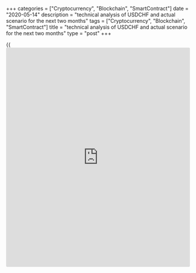 +++
categories = ["Cryptocurrency", "Blockchain", "SmartContract"]
date = "2020-05-14"
description = "technical analysis of USDCHF and actual scenario for the next two months"
tags = ["Cryptocurrency", "Blockchain", "SmartContract"]
title = "technical analysis of USDCHF and actual scenario for the next two months"
type = "post"
+++

{{<iframe id="large-banner" src="https://www.bounty.group/#slide=1.0" width="100%" height="600" scrolling="no" style="border: 0px solid rgb(216, 221, 230); border-radius: 3px;">}}

May 14, 2020

May 14, 2020

USDCHF. Fundamental and technical analysis. Medium-term forecastMikhail
Hypov

##  **USDCHF: fundamental analysis, coronavirus impact on economy,
channel and trend analysis, frontal volume analysis.**

Today we are analysing the [USDCHF][1] pair. There’s always much
information on the US dollar, but the Swiss franc isn’t given much
“coverage” for some reasons. I’m often asked which a better investment
is: dollars or euro, but the Swiss franc is rarely considered as an
investment currency.

 **Fundamental analysis**

Many advanced households use CHF (from Latin, “Confoederatio Helvetica
Franc”) as a base currency for saving money and avoiding risks.   Demand
for the Swiss franc grew so much that the Swiss National Bank introduced
a zero rate in August 2011 to prevent the franc from getting too
expensive. In December 2014, the rate becomes negative 0.25%. Next
month, the SNB drops it to negative 0.75% and the rate becomes the
lowest official rate in the world. Not a single time has this value
changed since then. There’s another important [historical](https://www.fintechee.com/services/historical-data-for-forex/) fact to
mention: from 2011 to 2015 the franc was pegged to the euro with the
upper limit set at 1.20 ЕUR/CHF.

![LiteForex: Fundamental / technical analysis of USDCHF and actual
scenario for the next two months][2]

During that period the euro faced 2 big falls against the USD. They are
marked with red arrows in the chart above. To keep the EUR/CHF rate in a
fixed range, the Swiss bank had to sell huge amounts of the national
currency, up to 1 billion francs a day.  Finally, the SNB introduced the
record low rate of -0.75 and abandoned strict [regulation](https://www.playgroundfx.com/blog/forex-broker-regulation/) of the national
currency.

![LiteForex: Fundamental / technical analysis of USDCHF and actual
scenario for the next two months][3]

That decision resulted in a sharp fall of the euro against the Swiss
franc. The franc consolidated 20% in January alone. That event would be
called “currency shock” later. Because the franc got more expensive,
exports were affected. Machine-building, electrotechnical,
metallurgical, textile and tourist sectors faced staff reduction.
Swiss enterprises became less efficient and domestic production costs
grew as compared to the closest European competitors.

The rise in the franc’s cost made it even more attractive for [investor](https://www.fintechee.com/tutorial-for-forex-trading/investor-mode/)s
as a safe haven currency. So, the demand grew even bigger. On the other
hand, the negative rate made credits more accessible to businesses,
which smoothed the currency shock for the economy. Also, accessible
credits stimulated CHF investments outside the country. Every second
franc is earned abroad.

Let’s analyse the current situation now.

Impact of COVID-19 on Swiss economy

![LiteForex: Fundamental / technical analysis of USDCHF and actual
scenario for the next two months][4]

As we can see in the chart above, the number of new coronavirus cases is
decreasing and the total number of cases is at around 1,000 people. In
the first place, Switzerland has been combatting coronavirus through a
2-month quarantine period, which cost the country’s economy 100 billion
CHF approximately.  The peculiarity of the Swiss situation is that the
global economic crisis raised the demand for CHF as a safe haven
currency worldwide. As a result, the SNB had to implement [daily](https://www.fintecher.org/2020/03/03/forex-trading-daily-strategy/) currency
interventions for holding a rate growth back in lieu of helping the
economy through direct investments.

The economy of Switzerland is export-oriented and 50% of production goes
abroad.  So, the main current economic threat is consolidation of CHF.

![LiteForex: Fundamental / technical analysis of USDCHF and actual
scenario for the next two months][5]

On 11 May, quarantine measures were softened. Borders to all
neighbouring countries except Italy reopened. Businesses, public
transport, cafés, restaurants and entertainments started working again.
But the consequences of quarantine and global crisis continue affecting
the economy. As of 12th May, State Secretariat for Economic Affairs
received 189,000 requests from companies to reduce the working hours for
1,931,000 people with a proportional cut in wages. It’s a big number of
people for Switzerland: 21.6% of the whole population including retired
people and minors. The number of the unemployed grew from 2.6% to 3.2%.
These are leading indicators which will affect the economic welfare of
Switzerland in the nearest future for certain.

Economists estimate that an economic slowdown will be 6-7% this year if
the rate is maintained at the current level. Obviously, the primordial
task of the SNB is to not allow the franc to consolidate against other
currencies. To perform the task, the bank has big reserves of 800
billion CHF.

###  **Technical analysis**

![LiteForex: Fundamental / technical analysis of USDCHF and actual
scenario for the next two months][6]

From 2000 and up to March 2014, [USDCHF][1] was in a sideways bearish
channel. It means the franc grew more expensive against the US dollar
(see the chart above). The steps taken by the Swiss bank allowed
breaking that trend and switching to a global sideways trend.

![LiteForex: Fundamental / technical analysis of USDCHF and actual
scenario for the next two months][7]

After the currency shock, the pair has been trading in a narrow range
since 2015 (weekly chart above). The frontal volume indicator shows that
the franc is actively trading at around 0.99 CHF for 1 USD. The [lower
limit][1] is at 0.91.

I can say for sure that the rate will continue moving within that range.

###  **Actual scenario**

![LiteForex: Fundamental / technical analysis of USDCHF and actual
scenario for the next two months][8]

We see in the [daily](https://www.fintecher.org/2020/03/03/forex-trading-daily-strategy/) chart above that a local bearish trend formed in the
range of [0.91 - 1][1]. The pair is consolidating within this range.
Most likely, there will be a downward exit from the triangle, based on
the macroeconomic peculiarities of Switzerland and the USA. Opening
short positions from the current levels is quite a secure decision
because there are big accumulated volumes near the [USDCHF][1] parity.
Profits can be fixed with every reason outside the parity zone. Targets
are quite clear too: the lower limit of the channel at [0.91 - 0.92][1].
Most likely, the SNB won’t allow the franc to consolidate below this
limit. So, we can fix profits when the rate has approached this limit,
and play against the Swiss national currency. There may be a false
upward exit from the triangle too. But according to technical analysis,
bulls won’t move further running into the upper limit of the trading
channel  at 0.98 and bearish volumes at [0.99][1]. So if such a surprise
occurs, there will be a good opportunity for averaging into the
position.

That's all for now. Subscribe and keep in touch!

 _I’d like to remind you that all materials are provided for educational
purposes only. They aren’t financial advice and don’t guarantee any
profits. All trading decisions you make are your responsibility only._

* * *

Take care of yourself and your money!

Yours,

Michael @Hypov

* * *

P.S. Did you like my article? Share it in social networks: it will be
the best “thank you" :)

Ask me questions and comment below. I’ll be glad to answer your
questions and give necessary explanations.

 **Useful links:**

  * I recommend trying to trade with a reliable broker [here][9]. The system allows you to trade by yourself or copy successful traders from all across the globe.
  * Use my promo-code BLOG for getting deposit bonus 50% on LiteForex platform. Just enter this code in the appropriate field while [depositing][10] your trading account.
  * Telegram channel with high-quality analytics, Forex reviews, training articles, and other useful things for traders <t.me/liteforex>

## Price chart of USDCHF in real time mode

![USDCHF. Fundamental and technical analysis. Medium-term forecast][11]

The content of this article reflects the author’s opinion and does not
necessarily reflect the official position of LiteForex. The material
published on this page is provided for informational purposes only and
should not be considered as the provision of investment advice for the
purposes of Directive 2004/39/EC.

Rate this article:

{{value}}

( {{count}} {{title}} )

   1. my.liteforex.com/trading/chart?symbol=USDCHF
   2. cdn.liteforex.com/cache/uploads/blog_post/cryptocyrrency/hyipov/2020.05.14/USDCHF_hypov_1.jpg?w=30&s=61e030a636a40ff0df694df1d93fbb3f
   3. cdn.liteforex.com/cache/uploads/blog_post/cryptocyrrency/hyipov/2020.05.14/USDCHF_hypov_2.jpg?w=30&s=efe322f1d3883b6891e02eb5230acc51
   4. cdn.liteforex.com/cache/uploads/blog_post/cryptocyrrency/hyipov/2020.05.14/USDCHF_hypov_3.jpg?w=30&s=effda3cd67f9dfa9ab3c28a3538ba22f
   5. cdn.liteforex.com/cache/uploads/blog_post/cryptocyrrency/hyipov/2020.05.14/USDCHF_hypov_4.jpg?w=30&s=a7b26517525407a37b870927ce99c846
   6. cdn.liteforex.com/cache/uploads/blog_post/cryptocyrrency/hyipov/2020.05.14/USDCHF_hypov_5.jpg?w=30&s=05e7a30402ae856cddde504b681a2466
   7. cdn.liteforex.com/cache/uploads/blog_post/cryptocyrrency/hyipov/2020.05.14/USDCHF_hypov_6.jpg?w=30&s=df6f2d6d1464f4af5601cbc1a2d9af91
   8. cdn.liteforex.com/cache/uploads/blog_post/cryptocyrrency/hyipov/2020.05.14/USDCHF_hypov_7.jpg?w=30&s=38e2ca46e6ab1208bbc830dc22962621
   9. my.liteforex.com/?category=analysts-opinions&slug=usdchf-fundamental-and-technical-analysis-medium-term-forecast&openPopup=%2Fregistration%2Fpopup&utm_source=blog&utm_medium=article&utm_campaign=bonus
   10. my.liteforex.com/deposit/?category=analysts-opinions&slug=usdchf-fundamental-and-technical-analysis-medium-term-forecast&promo_code=BLOG&utm_source=blog&utm_medium=article&utm_campaign=bonus
   11. cdn.liteforex.com/cache/uploads/blog_post/cryptocyrrency/hyipov/2020.05.14/USDCHF_hypov_logo.jpg?q=75&w=1000&s=09afeccda123c68b5dfa9333180b7c7d